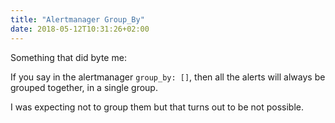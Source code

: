 ```yaml
---
title: "Alertmanager Group_By"
date: 2018-05-12T10:31:26+02:00
---
```


Something that did byte me:

If you say in the alertmanager `group_by: []`, then all the alerts will always be
grouped together, in a single group.

I was expecting not to group them but that turns out to be not possible.
